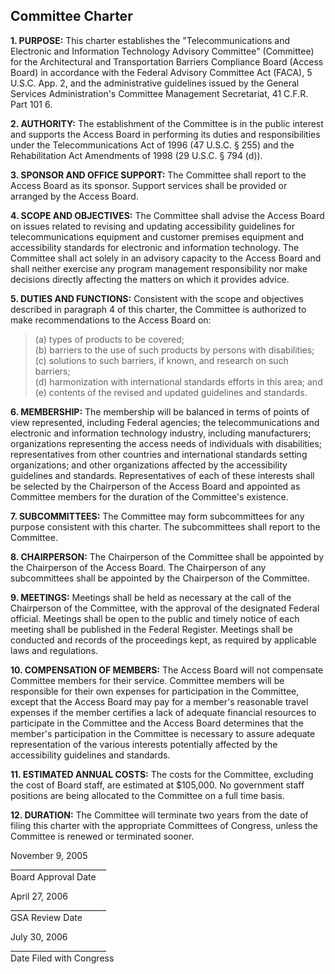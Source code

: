 Committee Charter
-----------------

**1\. PURPOSE:** This charter establishes the "Telecommunications and Electronic and Information Technology Advisory Committee" (Committee) for the Architectural and Transportation Barriers Compliance Board (Access Board) in accordance with the Federal Advisory Committee Act (FACA), 5 U.S.C. App. 2, and the administrative guidelines issued by the General Services Administration's Committee Management Secretariat, 41 C.F.R. Part 101 6.

**2\. AUTHORITY:** The establishment of the Committee is in the public interest and supports the Access Board in performing its duties and responsibilities under the Telecommunications Act of 1996 (47 U.S.C. § 255) and the Rehabilitation Act Amendments of 1998 (29 U.S.C. § 794 (d)).

**3\. SPONSOR AND OFFICE SUPPORT:** The Committee shall report to the Access Board as its sponsor. Support services shall be provided or arranged by the Access Board.

**4\. SCOPE AND OBJECTIVES:** The Committee shall advise the Access Board on issues related to revising and updating accessibility guidelines for telecommunications equipment and customer premises equipment and accessibility standards for electronic and information technology. The Committee shall act solely in an advisory capacity to the Access Board and shall neither exercise any program management responsibility nor make decisions directly affecting the matters on which it provides advice.

**5\. DUTIES AND FUNCTIONS:** Consistent with the scope and objectives described in paragraph 4 of this charter, the Committee is authorized to make recommendations to the Access Board on:

> (a) types of products to be covered;  
> (b) barriers to the use of such products by persons with disabilities;  
> (c) solutions to such barriers, if known, and research on such barriers;  
> (d) harmonization with international standards efforts in this area; and  
> (e) contents of the revised and updated guidelines and standards.

**6\. MEMBERSHIP:** The membership will be balanced in terms of points of view represented, including Federal agencies; the telecommunications and electronic and information technology industry, including manufacturers; organizations representing the access needs of individuals with disabilities; representatives from other countries and international standards setting organizations; and other organizations affected by the accessibility guidelines and standards. Representatives of each of these interests shall be selected by the Chairperson of the Access Board and appointed as Committee members for the duration of the Committee's existence.

**7\. SUBCOMMITTEES:** The Committee may form subcommittees for any purpose consistent with this charter. The subcommittees shall report to the Committee.

**8\. CHAIRPERSON:** The Chairperson of the Committee shall be appointed by the Chairperson of the Access Board. The Chairperson of any subcommittees shall be appointed by the Chairperson of the Committee.

**9\. MEETINGS:** Meetings shall be held as necessary at the call of the Chairperson of the Committee, with the approval of the designated Federal official. Meetings shall be open to the public and timely notice of each meeting shall be published in the Federal Register. Meetings shall be conducted and records of the proceedings kept, as required by applicable laws and regulations.

**10\. COMPENSATION OF MEMBERS:** The Access Board will not compensate Committee members for their service. Committee members will be responsible for their own expenses for participation in the Committee, except that the Access Board may pay for a member's reasonable travel expenses if the member certifies a lack of adequate financial resources to participate in the Committee and the Access Board determines that the member's participation in the Committee is necessary to assure adequate representation of the various interests potentially affected by the accessibility guidelines and standards.

**11\. ESTIMATED ANNUAL COSTS:** The costs for the Committee, excluding the cost of Board staff, are estimated at $105,000. No government staff positions are being allocated to the Committee on a full time basis.

**12\. DURATION:** The Committee will terminate two years from the date of filing this charter with the appropriate Committees of Congress, unless the Committee is renewed or terminated sooner.

November 9, 2005  
\________________________  
Board Approval Date

April 27, 2006  
\________________________  
GSA Review Date

July 30, 2006  
\________________________  
Date Filed with Congress
